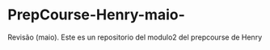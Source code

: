 # PrepCourse-Henry-maio-
Revisão (maio). Este es un repositorio del modulo2 del prepcourse de Henry

